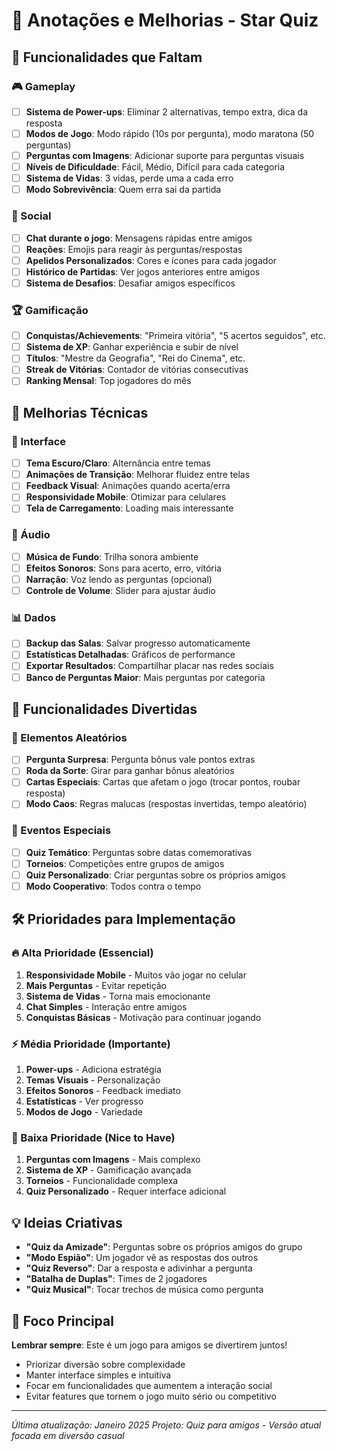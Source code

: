 # 📝 Anotações e Melhorias - Star Quiz

## 🎯 Funcionalidades que Faltam

### 🎮 Gameplay
- [ ] **Sistema de Power-ups**: Eliminar 2 alternativas, tempo extra, dica da resposta
- [ ] **Modos de Jogo**: Modo rápido (10s por pergunta), modo maratona (50 perguntas)
- [ ] **Perguntas com Imagens**: Adicionar suporte para perguntas visuais
- [ ] **Níveis de Dificuldade**: Fácil, Médio, Difícil para cada categoria
- [ ] **Sistema de Vidas**: 3 vidas, perde uma a cada erro
- [ ] **Modo Sobrevivência**: Quem erra sai da partida

### 👥 Social
- [ ] **Chat durante o jogo**: Mensagens rápidas entre amigos
- [ ] **Reações**: Emojis para reagir às perguntas/respostas
- [ ] **Apelidos Personalizados**: Cores e ícones para cada jogador
- [ ] **Histórico de Partidas**: Ver jogos anteriores entre amigos
- [ ] **Sistema de Desafios**: Desafiar amigos específicos

### 🏆 Gamificação
- [ ] **Conquistas/Achievements**: "Primeira vitória", "5 acertos seguidos", etc.
- [ ] **Sistema de XP**: Ganhar experiência e subir de nível
- [ ] **Títulos**: "Mestre da Geografia", "Rei do Cinema", etc.
- [ ] **Streak de Vitórias**: Contador de vitórias consecutivas
- [ ] **Ranking Mensal**: Top jogadores do mês

## 🔧 Melhorias Técnicas

### 🎨 Interface
- [ ] **Tema Escuro/Claro**: Alternância entre temas
- [ ] **Animações de Transição**: Melhorar fluidez entre telas
- [ ] **Feedback Visual**: Animações quando acerta/erra
- [ ] **Responsividade Mobile**: Otimizar para celulares
- [ ] **Tela de Carregamento**: Loading mais interessante

### 🎵 Áudio
- [ ] **Música de Fundo**: Trilha sonora ambiente
- [ ] **Efeitos Sonoros**: Sons para acerto, erro, vitória
- [ ] **Narração**: Voz lendo as perguntas (opcional)
- [ ] **Controle de Volume**: Slider para ajustar áudio

### 📊 Dados
- [ ] **Backup das Salas**: Salvar progresso automaticamente
- [ ] **Estatísticas Detalhadas**: Gráficos de performance
- [ ] **Exportar Resultados**: Compartilhar placar nas redes sociais
- [ ] **Banco de Perguntas Maior**: Mais perguntas por categoria

## 🎪 Funcionalidades Divertidas

### 🎲 Elementos Aleatórios
- [ ] **Pergunta Surpresa**: Pergunta bônus vale pontos extras
- [ ] **Roda da Sorte**: Girar para ganhar bônus aleatórios
- [ ] **Cartas Especiais**: Cartas que afetam o jogo (trocar pontos, roubar resposta)
- [ ] **Modo Caos**: Regras malucas (respostas invertidas, tempo aleatório)

### 🏅 Eventos Especiais
- [ ] **Quiz Temático**: Perguntas sobre datas comemorativas
- [ ] **Torneios**: Competições entre grupos de amigos
- [ ] **Quiz Personalizado**: Criar perguntas sobre os próprios amigos
- [ ] **Modo Cooperativo**: Todos contra o tempo

## 🛠️ Prioridades para Implementação

### 🔥 Alta Prioridade (Essencial)
1. **Responsividade Mobile** - Muitos vão jogar no celular
2. **Mais Perguntas** - Evitar repetição
3. **Sistema de Vidas** - Torna mais emocionante
4. **Chat Simples** - Interação entre amigos
5. **Conquistas Básicas** - Motivação para continuar jogando

### ⚡ Média Prioridade (Importante)
1. **Power-ups** - Adiciona estratégia
2. **Temas Visuais** - Personalização
3. **Efeitos Sonoros** - Feedback imediato
4. **Estatísticas** - Ver progresso
5. **Modos de Jogo** - Variedade

### 🌟 Baixa Prioridade (Nice to Have)
1. **Perguntas com Imagens** - Mais complexo
2. **Sistema de XP** - Gamificação avançada
3. **Torneios** - Funcionalidade complexa
4. **Quiz Personalizado** - Requer interface adicional

## 💡 Ideias Criativas

- **"Quiz da Amizade"**: Perguntas sobre os próprios amigos do grupo
- **"Modo Espião"**: Um jogador vê as respostas dos outros
- **"Quiz Reverso"**: Dar a resposta e adivinhar a pergunta
- **"Batalha de Duplas"**: Times de 2 jogadores
- **"Quiz Musical"**: Tocar trechos de música como pergunta

## 🎯 Foco Principal

**Lembrar sempre**: Este é um jogo para amigos se divertirem juntos!
- Priorizar diversão sobre complexidade
- Manter interface simples e intuitiva
- Focar em funcionalidades que aumentem a interação social
- Evitar features que tornem o jogo muito sério ou competitivo

---

*Última atualização: Janeiro 2025*
*Projeto: Quiz para amigos - Versão atual focada em diversão casual*